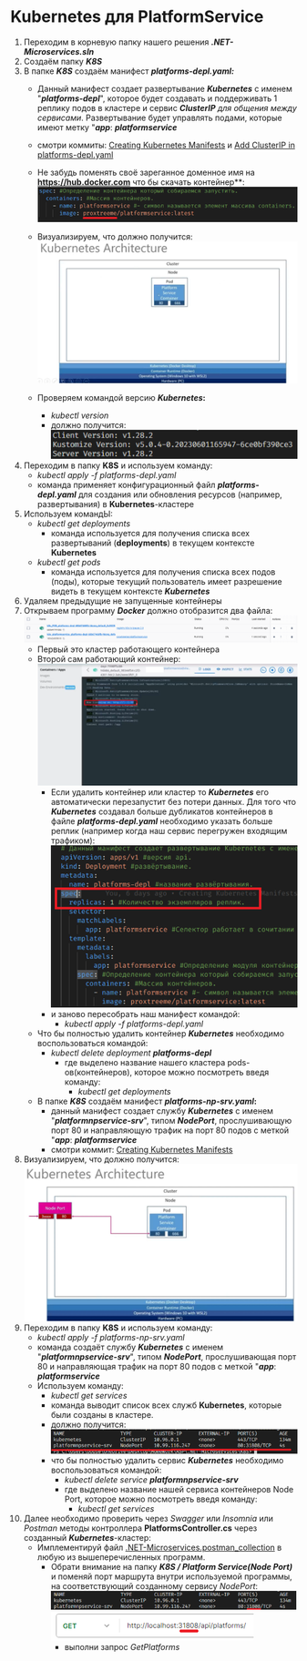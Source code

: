 # Kubernetes для PlatformService

1. Переходим в корневую папку нашего решения ***.NET-Microservices.sln***
2. Создаём папку ***K8S***
3. В папке ***K8S*** создаём манифест ***platforms-depl.yaml:***
    * Данный манифест создает развертывание ***Kubernetes*** с именем "***platforms-depl***", которое будет создавать и поддерживать 1 реплику подов в кластере и сервис ***ClusterIP** для общения между сервисами*. Развертывание будет управлять подами, которые имеют метку 
    "***app***: ***platformservice***
    * смотри коммиты: 
     [Creating Kubernetes Manifests](https://github.com/STGorbunovDA/.NET-Microservices/commit/ae50b1dab63d93da2613c3213fdfb4539c0f91f2) и
     [Add ClusterIP in platforms-depl.yaml](https://github.com/STGorbunovDA/.NET-Microservices/commit/bd8db5ed301d3c3873c69ca1d6931d53ec7c3464)
     * Не забудь поменять своё зареганное доменное имя на **https://hub.docker.com** что бы скачать контейнер**:
        ![Kubernetes_6](https://github.com/STGorbunovDA/.NET-Microservices/blob/dev/img/6.png)
    * Визуализируем, что должно получится:
         ![Kubernetes_7](https://github.com/STGorbunovDA/.NET-Microservices/blob/dev/img/7.png)
            
    * Проверяем командой версию ***Kubernetes*:**
        * *kubectl version*
        * должно получится:
         ![Kubernetes_8](https://github.com/STGorbunovDA/.NET-Microservices/blob/dev/img/8.png)
4. Переходим в папку **K8S** и используем команду: 
    * *kubectl apply -f platforms-depl.yaml*
    * команда применяет конфигурационный файл ***platforms-depl.yaml*** для создания или обновления ресурсов (например, развертывания) в **Kubernetes**-кластере
5. Используем командЫ: 
    * *kubectl get deployments*
        * команда используется для получения списка всех развертываний (**deployments**) в текущем контексте **Kubernetes**
    * *kubectl get pods*
        * команда используется для получения списка всех подов (поды), которые текущий пользователь имеет разрешение видеть в текущем контексте ***Kubernetes***
6. Удаляем предыдущие не запущенные контейнеры
7. Открываем программу ***Docker*** должно отобразится два файла:
    ![Kubernetes_9](https://github.com/STGorbunovDA/.NET-Microservices/blob/dev/img/9.png)
    * Первый это кластер работающего контейнера
    * Второй сам работающий контейнер:
        ![Kubernetes_10](https://github.com/STGorbunovDA/.NET-Microservices/blob/dev/img/10.png)
        * Если удалить контейнер или кластер то ***Kubernetes*** его автоматически перезапустит без потери данных. Для того что ***Kubernetes*** создавал больше дубликатов контейнеров в файле ***platforms-depl.yaml*** необходимо указать больше реплик (например когда наш сервис перегружен входящим трафиком):
            ![Kubernetes_11](https://github.com/STGorbunovDA/.NET-Microservices/blob/dev/img/11.png)
        * и заново пересобрать наш манифест командой:
            * *kubectl apply -f platforms-depl.yaml*
    * Что бы полностью удалить контейнер ***Kubernetes*** необходимо воспользоваться командой:
        * *kubectl delete deployment ***platforms-depl****
            * где выделено название нашего кластера pods-ов(контейнеров), которое можно посмотреть введя команду:
                * *kubectl get deployments*
    * В папке ***K8S*** создаём манифест ***platforms-np-srv.yaml*:**
        * данный манифест создает службу ***Kubernetes*** с именем "***platformnpservice-srv***", типом ***NodePort***, прослушивающую порт 80 и направляющую трафик на порт 80 подов с меткой "***app***: ***platformservice***
        * смотри коммит: 
        [Creating Kubernetes Manifests](https://github.com/STGorbunovDA/.NET-Microservices/commit/ae50b1dab63d93da2613c3213fdfb4539c0f91f2)
8. Визуализируем, что должно получится:
        ![Kubernetes_4](https://github.com/STGorbunovDA/.NET-Microservices/blob/dev/img/4.png)
9. Переходим в папку **K8S** и используем команду:
    * *kubectl apply -f platforms-np-srv.yaml*
    * команда создаёт службу ***Kubernetes*** с именем "***platformnpservice-srv***", типом ***NodePort***, прослушивающая порт 80 и направляющая трафик на порт 80 подов с меткой "***app***: ***platformservice***
    * Используем команду:
        * *kubectl get services*
        * команда выводит список всех служб **Kubernetes**, которые были созданы в кластере.
        * должно получится: 
        ![Kubernetes_12](https://github.com/STGorbunovDA/.NET-Microservices/blob/dev/img/12.png)
        * что бы полностью удалить сервис ***Kubernetes*** необходимо воспользоваться командой:
            * *kubectl delete service ***platformnpservice-srv****
            * где выделено название нашей сервиса контейнеров Node Port, которое можно посмотреть введя команду:
                * *kubectl get services*
10. Далее необходимо проверить через *Swagger* или *Insomnia* или *Postman* методы контроллера **PlatformsController.cs** через созданный ***Kubernetes***-кластер:
    * Имплементируй файл [.NET-Microservices.postman\_collection](https://github.com/STGorbunovDA/.NET-Microservices/tree/dev/postman) в любую из вышеперечисленных программ.
        * Обрати внимание на папку ***K8S / Platform Service(Node Port)*** и поменяй порт маршрута внутри используемой программы, на соответствующий созданному сервису *NodePort*:
            ![Kubernetes_13](https://github.com/STGorbunovDA/.NET-Microservices/blob/dev/img/13.png)
            ![Kubernetes_14](https://github.com/STGorbunovDA/.NET-Microservices/blob/dev/img/14.png)
            * выполни запрос *GetPlatforms*